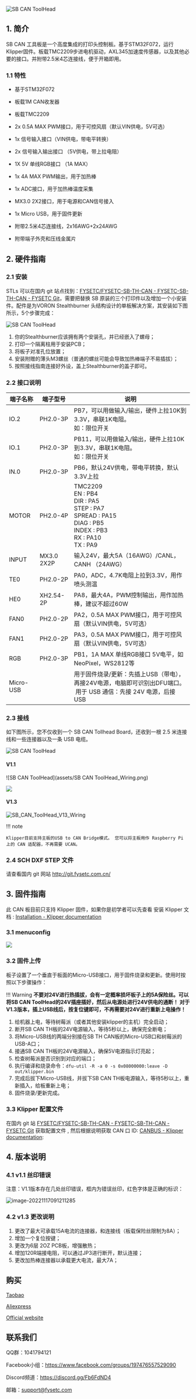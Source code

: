 ![SB CAN ToolHead](assets/SB_CAN_ToolHead_V11.jpg)

## 1. 简介

SB CAN 工具板是一个高度集成的打印头控制板。基于STM32F072，运行Klipper固件。板载TMC2209步进电机驱动，AXL345加速度传感器，以及其他必要的接口。并附带2.5米4芯连接线，便于开箱即用。

### 1.1 特性

- 基于STM32F072

- 板载1M CAN收发器

- 板载TMC2209

- 2x 0.5A MAX PWM接口，用于可控风扇（默认VIN供电，5V可选）

- 1x 信号输入接口（VIN供电，带电平转换）

- 2x 信号输入输出接口 （5V供电，带上拉电阻）

- 1X 5V 单线RGB接口 （1A MAX）

- 1x 4A MAX PWM输出，用于加热棒

- 1x ADC接口，用于加热棒温度采集

- MX3.0 2X2接口，用于电源和CAN信号接入

- 1x Micro USB，用于固件更新

- 附带2.5米4芯连接线，2x16AWG+2x24AWG

- 附带端子外壳和压线金属片

## 2. 硬件指南

### 2.1 安装

STLs 可以在国内 git 站点找到：[FYSETC/FYSETC-SB-TH-CAN - FYSETC-SB-TH-CAN - FYSETC Git](http://git.fysetc.com.cn/FYSETC/FYSETC-SB-TH-CAN)，需要把替换 SB 原装的三个打印件以及增加一个小安装件。配件是为VORON Stealthburner 头结构设计的单板解决方案，其安装如下图所示，5个步骤完成：

![SB CAN ToolHead](assets/SB%20CAN%20ToolHead_Install.png)

1. 你的Stealthburner应该拥有两个安装孔，并已经嵌入了螺母；
2. 打印一个隔离柱用于安装PCB；
3. 将板子对准孔位放置；
4. 安装附赠的薄头M3螺丝（普通的螺丝可能会导致加热棒端子不易插拔）；
5. 按照接线指南连接好外设，盖上Stealthburner的盖子即可。

### 2.2 接口说明

| 端子名称      | 端子型号       | 说明                                                                                                                    |
| --------- | ---------- | --------------------------------------------------------------------------------------------------------------------- |
| IO.2      | PH2.0-3P   | PB7，可以用做输入/输出，硬件上拉10K到3.3V，串联1K电阻。<br>如：限位开关                                                                          |
| IO.1      | PH2.0-3P   | PB11，可以用做输入/输出，硬件上拉10K到3.3V，串联1K电阻。<br/>如：限位开关                                                                        |
| IN.0      | PH2.0-3P   | PB6，默认24V供电，带电平转换，默认3.3V上拉                                                                                            |
| MOTOR     | PH2.0-4P   | TMC2209<br>EN : PB4<br>DIR : PA5<br>STEP : PA7<br>SPREAD : PA15<br>DIAG : PB5<br>INDEX : PB3<br>RX : PA10<br>TX : PA9 |
| INPUT     | MX3.0 2X2P | 输入24V，最大5A（16AWG）/CANL，CANH （24AWG）                                                                                   |
| TE0       | PH2.0-2P   | PA0，ADC，4.7K电阻上拉到3.3V，用作喷头测温                                                                                          |
| HE0       | XH2.54-2P  | PA8，最大4A，PWM控制输出，用作加热棒，建议不超过60W                                                                                       |
| FAN0      | PH2.0-2P   | PA2，0.5A MAX PWM接口，用于可控风扇（默认VIN供电，5V可选）                                                                               |
| FAN1      | PH2.0-2P   | PA3，0.5A MAX PWM接口，用于可控风扇（默认VIN供电，5V可选）                                                                               |
| RGB       | PH2.0-3P   | PB1，1A MAX 单线RGB接口 5V电平，如NeoPixel，WS2812等                                                                             |
| Micro-USB |            | 用于固件烧录/更新：先插上USB（带电），再接24V电源，电脑即可识别出DFU端口。<br> 用于 USB 通信：先接 24V 电源，后接 USB                                             |

### 2.3 接线

如下图所示，您不仅收到一个 SB CAN Tollhead Board，还收到一根 2.5 米连接线和一些连接器以及一条 USB 电缆。

![SB CAN ToolHead](assets/SB_CAN_TH_V13.jpg)

####  V1.1

![SB CAN ToolHead](assets/SB CAN ToolHead_Wiring.png)

![](images/SB-CAN-TH.Wiring.png)
####  V1.3

![SB_CAN_ToolHead_V13_Wiring](assets/SB_CAN_ToolHead_V13_Wiring.png)

!!! note

    Klipper目前支持主板的USB to CAN Bridge模式。 您可以将主板用作 Raspberry Pi 上的 CAN 适配器，不再需要 UCAN。

### 2.4 SCH DXF STEP 文件

请查看国内 git 网站 http://git.fysetc.com.cn/

## 3. 固件指南

此 CAN 板目前只支持 Klipper 固件，如果你是初学者可以先查看 安装 Klipper 文档 :  [Installation - Klipper documentation](https://www.klipper3d.org/Installation.html#installation) 

### 3.1 menuconfig

![](assets/SB_CAN_ToolHEAD_menuconfig.png)

### 3.2 固件上传

板子设置了一个垂直于板面的Micro-USB接口，用于固件烧录和更新。使用时按照以下步骤操作：

!!! Warning
    **不要对24V进行热插拔，会有一定概率损坏板子上的5A保险丝。可以将SB CAN ToolHead的24V插座插好，然后从电源处进行24V供电的通断！
    对于V1.3版本，插上USB线后，按复位键即可，不再需要对24V进行重新上电操作！**

1. 给机器上电，等待树莓派（或者其他安装klipper的主机）完全启动；
2. 断开SB CAN TH板的24V电源输入，等待5秒以上，确保完全断电；
3. 将Micro-USB线的两端分别接在SB TH CAN板的Micro-USB口和树莓派的USB-A口；
4. 接通SB CAN TH板的24V电源输入，确保5V电源指示灯亮起；
5. 检查树莓派是否识别到对应的端口；
6. 执行编译和烧录命令：`dfu-util -R -a 0 -s 0x08000000:leave -D out/klipper.bin`
7. 完成后拔下Micro-USB线，并拔下SB CAN TH板电源输入，等待5秒以上，重新插入，给板重新上电；
8. 固件烧录/更新完成。



### 3.3 Klipper 配置文件

在国内 git 站 [FYSETC/FYSETC-SB-TH-CAN - FYSETC-SB-TH-CAN - FYSETC Git](http://git.fysetc.com.cn/FYSETC/FYSETC-SB-TH-CAN) 获取配置文件 , 然后根据说明获取 CAN 口 ID:  [CANBUS - Klipper documentation](https://www.klipper3d.org/CANBUS.html): 

## 4. 版本说明

### 4.1 v1.1 丝印错误

注意：V1.1版本存在几处丝印错误，框内为错误丝印，红色字体是正确的标识：

![image-20221117091211285](assets/image-20221117091211285.png)

### 4.2 v1.3 更改说明
1. 更改了最大可承载15A电流的连接器，和连接线（板载保险丝限制为8A）；
2. 增加一个复位按键；
3. 更改为6层 2OZ PCB板，增强散热；
4. 增加120R端接电阻，可以通过JP3进行断开，默认连接；
5. 更改加热棒连接器以承载更大电流，最大7A；

## 购买

[Taobao](https://item.taobao.com/item.htm?spm=a1z10.3-c.w4002-23828897339.22.229c1613tHAtLW&id=690431280049)

[Aliexpress](https://www.aliexpress.com/item/1005004880078163.html)

[Official website](https://www.fysetc.com/products/fysetc-sb-can-tool-board-based-on-stm32f072-support-klipper-with-tmc2209-axl345-acceleration-sensor-for-3d-printer-parts?variant=42187842519215)

## 联系我们

QQ群：1041794121

Facebook小组：https://www.facebook.com/groups/197476557529090

Discord频道：https://discord.gg/Fb6FdND4

邮箱：support@fysetc.com
